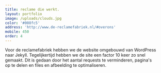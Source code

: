 ```yaml
---
title: reclame die werkt.
layout: portfolio
image: /uploads/clouds.jpg
color: '#008fc5'
address: 'http://www.de-reclamefabriek.nl/#overons'
mobile: 450
order: 4
---
```



Voor de reclamefabriek hebben we de website omgebouwd van WordPress naar Jekyll. Tegelijkertijd hebben we de site een factor 10 keer zo snel gemaakt. Dit is gedaan door het aantal requests te verminderen, pagina's op te delen en files en afbeelding te optimaliseren.